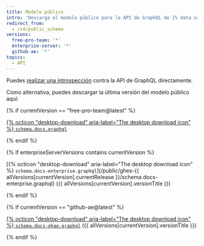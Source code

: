 ```yaml
---
title: Modelo público
intro: 'Descarga el modelo público para la API de GraphQL de {% data variables.product.prodname_dotcom %}.'
redirect_from:
  - /v4/public_schema
versions:
  free-pro-team: '*'
  enterprise-server: '*'
  github-ae: '*'
topics:
  - API
---
```


Puedes [realizar una introspección](/graphql/guides/introduction-to-graphql#discovering-the-graphql-api) contra la API de GraphQL directamente.

Como alternativa, puedes descargar la última versión del modelo público aquí:

{% if currentVersion == "free-pro-team@latest" %}

[{% octicon "desktop-download" aria-label="The desktop download icon" %} `schema.docs.graphql`](/public/schema.docs.graphql)

{% endif %}

{% if enterpriseServerVersions contains currentVersion %}

[{% octicon "desktop-download" aria-label="The desktop download icon" %} `schema.docs-enterprise.graphql`](/public/ghes-{{ allVersions[currentVersion].currentRelease }}/schema.docs-enterprise.graphql) ({{ allVersions[currentVersion].versionTitle }})

{% endif %}

{% if currentVersion == "github-ae@latest" %}

[{% octicon "desktop-download" aria-label="The desktop download icon" %} `schema.docs-ghae.graphql`](/public/ghae/schema.docs-ghae.graphql) ({{ allVersions[currentVersion].versionTitle }})

{% endif %}
